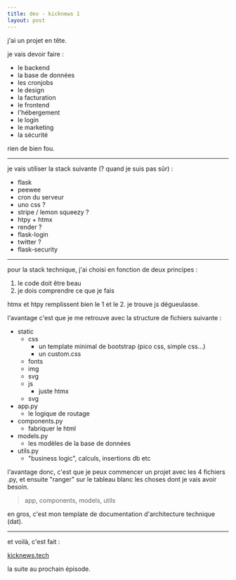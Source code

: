 ```yaml
---
title: dev - kicknews 1
layout: post
---
```


j'ai un projet en tête.

je vais devoir faire :

- le backend
- la base de données
- les cronjobs
- le design
- la facturation
- le frontend
- l'hébergement
- le login
- le marketing
- la sécurité

rien de bien fou.

---

je vais utiliser la stack suivante (? quand je suis pas sûr) :

- flask
- peewee
- cron du serveur
- uno css ?
- stripe / lemon squeezy ?
- htpy + htmx
- render ?
- flask-login
- twitter ?
- flask-security

---

pour la stack technique, j'ai choisi en fonction de deux principes :

1. le code doit être beau
2. je dois comprendre ce que je fais

htmx et htpy remplissent bien le 1 et le 2. 
je trouve js dégueulasse.

l'avantage c'est que je me retrouve avec la structure de fichiers suivante :

- static
    - css
        - un template minimal de bootstrap (pico css, simple css...)
        - un custom.css
    - fonts
    - img
    - svg
    - js
        - juste htmx
    - svg
- app.py
    - le logique de routage
- components.py
    - fabriquer le html
- models.py
    - les modèles de la base de données
- utils.py
    - "business logic", calculs, insertions db etc

l'avantage donc,
c'est que je peux commencer un projet avec les 4 fichiers .py,
et ensuite "ranger" sur le tableau blanc
les choses dont je vais avoir besoin.

> app, components, models, utils

en gros, c'est mon template de documentation d'architecture technique (dat).

---

et voilà, c'est fait :

[kicknews.tech](kicknews.tech)

la suite au prochain épisode.

